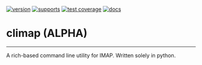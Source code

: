 
[![version](https://img.shields.io/pypi/v/climap?color=green)](https://pypi.org/project/climap/)
[![supports](https://img.shields.io/pypi/pyversions/clipmap?color=blue&label=supports)](https://pypi.org/project/climap/)
[![test coverage](https://codecov.io/gh/symonk/clipmap/branch/main/graph/badge.svg)](https://codecov.io/gh/symonk/climap)
[![docs](https://img.shields.io/badge/documentation-online-brightgreen.svg)](https://symonk.github.io/clipmap/)


# climap (**ALPHA**)

-----

A rich-based command line utility for IMAP. Written solely in python.
